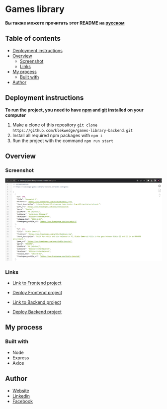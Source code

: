 # Games library

**Вы также можете прочитать этот README на [русском](https://github.com/klekwedge/games-library-backend/blob/main/README.md)**

## Table of contents

- [Deployment instructions](#deployment-instructions)
- [Overview](#overview)
  - [Screenshot](#screenshot)
  - [Links](#links)
- [My process](#my-process)
  - [Built with](#built-with)
- [Author](#author)

## Deployment instructions

**To run the project, you need to have [npm](https://nodejs.org/en/) and [git](https://git-scm.com/downloads) installed on your computer**

1. Make a clone of this repository ```git clone https://github.com/klekwedge/games-library-backend.git```
2. Install all required npm packages with ```npm i```
3. Run the project with the command ```npm run start```

## Overview

### Screenshot

![Main screen](./preview/screenshot.png)

### Links

- [Link to Frontend project](https://github.com/klekwedge/games-library)
- [Deploy Frontend project](https://klekwedge-games-library.vercel.app/)

- [Link to Backend project](https://github.com/klekwedge/games-library-backend)
- [Deploy Backend project](https://klekwedge-games-library-backend.onrender.com/games)

## My process

### Built with

- Node
- Express
- Axios

## Author

- [Website](https://klekwedge-cv.vercel.app/)
- [Linkedin](https://www.linkedin.com/in/klekwedge/)
- [Facebook](https://www.facebook.com/klekwedge)

